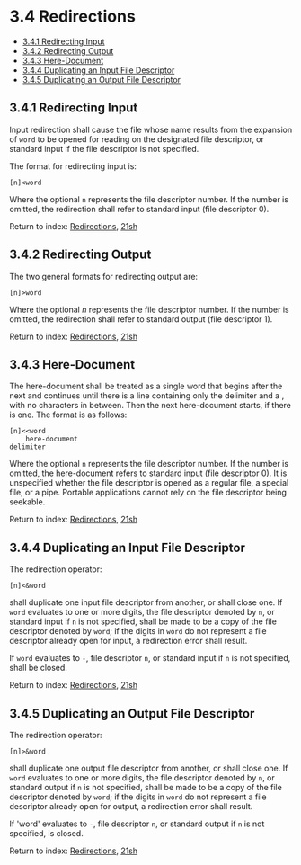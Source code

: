 # 3.4 Redirections

- [3.4.1 Redirecting Input](#341-redirecting-input)
- [3.4.2 Redirecting Output](#342-redirecting-output)
- [3.4.3 Here-Document](#343-here-document)
- [3.4.4 Duplicating an Input File Descriptor](#344-duplicating-an-input-file-descriptor)
- [3.4.5 Duplicating an Output File Descriptor](#345-duplicating-an-output-file-descriptor)

## 3.4.1 Redirecting Input

Input redirection shall cause the file whose name results from the expansion of `word` to be opened for reading on the designated file descriptor, or standard input if the file descriptor is not specified.

The format for redirecting input is:

```
[n]<word
```

Where the optional `n` represents the file descriptor number. If the number is omitted, the redirection shall refer to standard input (file descriptor 0).

Return to index: [Redirections](#34-Redirections), [21sh](../#21sh)

## 3.4.2 Redirecting Output

The two general formats for redirecting output are:

```
[n]>word
```

Where the optional *n* represents the file descriptor number. If the number is omitted, the redirection shall refer to standard output (file descriptor 1).

Return to index: [Redirections](#34-Redirections), [21sh](../#21sh)

## 3.4.3 Here-Document

The here-document shall be treated as a single word that begins after the next <newline> and continues until there is a line containing only the delimiter and a <newline>, with no <blank> characters in between. Then the next here-document starts, if there is one. The format is as follows:

```
[n]<<word
    here-document
delimiter
```

Where the optional `n` represents the file descriptor number. If the number is omitted, the here-document refers to standard input (file descriptor 0). It is unspecified whether the file descriptor is opened as a regular file, a special file, or a pipe. Portable applications cannot rely on the file descriptor being seekable.

Return to index: [Redirections](#34-Redirections), [21sh](../#21sh)

## 3.4.4 Duplicating an Input File Descriptor

The redirection operator:

```
[n]<&word
```

shall duplicate one input file descriptor from another, or shall close one. If `word` evaluates to one or more digits, the file descriptor denoted by `n`, or standard input if `n` is not specified, shall be made to be a copy of the file descriptor denoted by `word`; if the digits in `word` do not represent a file descriptor already open for input, a redirection error shall result.

If `word` evaluates to `-`, file descriptor `n`, or standard input if `n` is not specified, shall be closed.

Return to index: [Redirections](34-#Redirections), [21sh](../#21sh)

## 3.4.5 Duplicating an Output File Descriptor

The redirection operator:

```
[n]>&word
```

shall duplicate one output file descriptor from another, or shall close one. If `word` evaluates to one or more digits, the file descriptor denoted by `n`, or standard output if `n` is not specified, shall be made to be a copy of the file descriptor denoted by `word`; if the digits in `word` do not represent a file descriptor already open for output, a redirection error shall result.

 If 'word' evaluates to `-`, file descriptor `n`, or standard output if `n` is not specified, is closed.

Return to index: [Redirections](#34-redirections), [21sh](../#21sh)
